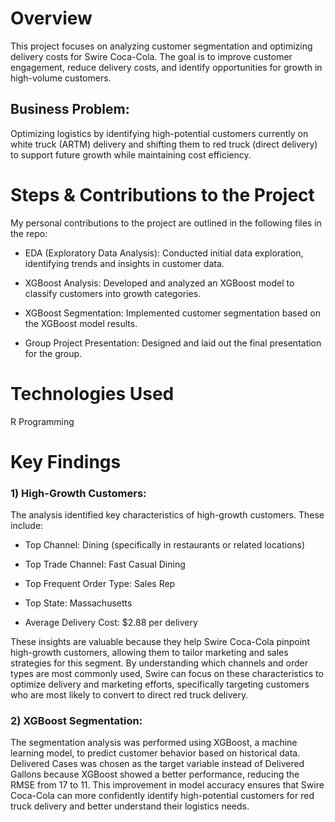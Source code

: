 # Overview
This project focuses on analyzing customer segmentation and optimizing delivery costs for Swire Coca-Cola. The goal is to improve customer engagement, reduce delivery costs, and identify opportunities for growth in high-volume customers.

## Business Problem:
Optimizing logistics by identifying high-potential customers currently on white truck (ARTM) delivery and shifting them to red truck (direct delivery) to support future growth while maintaining cost efficiency.

# Steps & Contributions to the Project
My personal contributions to the project are outlined in the following files in the repo:

- EDA (Exploratory Data Analysis): Conducted initial data exploration, identifying trends and insights in customer data.

- XGBoost Analysis: Developed and analyzed an XGBoost model to classify customers into growth categories.

- XGBoost Segmentation: Implemented customer segmentation based on the XGBoost model results.

- Group Project Presentation: Designed and laid out the final presentation for the group.

# Technologies Used
R Programming

# Key Findings
### 1) High-Growth Customers: 
The analysis identified key characteristics of high-growth customers. These include:

- Top Channel: Dining (specifically in restaurants or related locations)

- Top Trade Channel: Fast Casual Dining

- Top Frequent Order Type: Sales Rep

- Top State: Massachusetts

- Average Delivery Cost: $2.88 per delivery

These insights are valuable because they help Swire Coca-Cola pinpoint high-growth customers, allowing them to tailor marketing and sales strategies for this segment. By understanding which channels and order types are most commonly used, Swire can focus on these characteristics to optimize delivery and marketing efforts, specifically targeting customers who are most likely to convert to direct red truck delivery.

### 2) XGBoost Segmentation: 
The segmentation analysis was performed using XGBoost, a machine learning model, to predict customer behavior based on historical data. Delivered Cases was chosen as the target variable instead of Delivered Gallons because XGBoost showed a better performance, reducing the RMSE from 17 to 11. This improvement in model accuracy ensures that Swire Coca-Cola can more confidently identify high-potential customers for red truck delivery and better understand their logistics needs.






